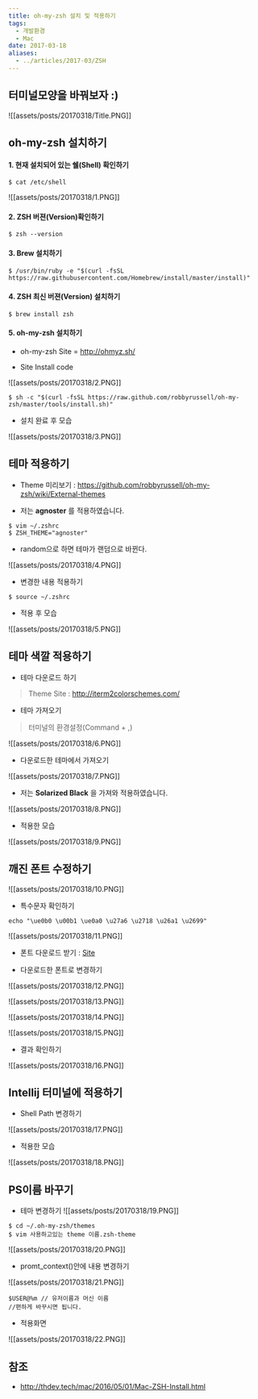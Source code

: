 ```yaml
---
title: oh-my-zsh 설치 및 적용하기
tags:
  - 개발환경
  - Mac
date: 2017-03-18
aliases: 
  - ../articles/2017-03/ZSH
---
```


## 터미널모양을 바꿔보자 :)

![[assets/posts/20170318/Title.PNG]]

## oh-my-zsh 설치하기

#### 1. 현재 설치되어 있는 쉘(Shell) 확인하기

```shell
$ cat /etc/shell
```

![[assets/posts/20170318/1.PNG]]

#### 2. ZSH 버젼(Version)확인하기

```shell
$ zsh --version
```

#### 3. Brew 설치하기

```shell
$ /usr/bin/ruby -e "$(curl -fsSL https://raw.githubusercontent.com/Homebrew/install/master/install)"
```

#### 4. ZSH 최신 버젼(Version) 설치하기

```shell
$ brew install zsh
```

#### 5. oh-my-zsh 설치하기

- oh-my-zsh Site = <http://ohmyz.sh/>

- Site Install code

![[assets/posts/20170318/2.PNG]]

```shell
$ sh -c "$(curl -fsSL https://raw.github.com/robbyrussell/oh-my-zsh/master/tools/install.sh)"
```

- 설치 완료 후 모습

![[assets/posts/20170318/3.PNG]]

## 테마 적용하기
- Theme 미리보기 :  <https://github.com/robbyrussell/oh-my-zsh/wiki/External-themes>

- 저는 **agnoster** 를 적용하였습니다.

```shell
$ vim ~/.zshrc
$ ZSH_THEME="agnoster"
```

- random으로 하면 테마가 랜덤으로 바뀐다.

![[assets/posts/20170318/4.PNG]]

- 변경한 내용 적용하기

```shell
$ source ~/.zshrc
```

- 적용 후 모습

![[assets/posts/20170318/5.PNG]]

## 테마 색깔 적용하기
- 테마 다운로드 하기
 > Theme Site : <http://iterm2colorschemes.com/>

- 테마 가져오기
 > 터미널의 환경설정(Command + ,)

![[assets/posts/20170318/6.PNG]]

- 다운로드한 테마에서 가져오기

![[assets/posts/20170318/7.PNG]]

- 저는 **Solarized Black** 을 가져와 적용하였습니다.

![[assets/posts/20170318/8.PNG]]

- 적용한 모습

![[assets/posts/20170318/9.PNG]]

## 깨진 폰트 수정하기

![[assets/posts/20170318/10.PNG]]

- 특수문자 확인하기

```shell
echo "\ue0b0 \u00b1 \ue0a0 \u27a6 \u2718 \u26a1 \u2699"
```

![[assets/posts/20170318/11.PNG]]

- 폰트 다운로드 받기 : [Site](https://github.com/powerline/fonts/blob/master/Meslo/Meslo%20LG%20M%20DZ%20Regular%20for%20Powerline.otf)

- 다운로드한 폰트로 변경하기

![[assets/posts/20170318/12.PNG]]

![[assets/posts/20170318/13.PNG]]

![[assets/posts/20170318/14.PNG]]

![[assets/posts/20170318/15.PNG]]

- 결과 확인하기

![[assets/posts/20170318/16.PNG]]

## Intellij 터미널에 적용하기

- Shell Path 변경하기

![[assets/posts/20170318/17.PNG]]

- 적용한 모습

![[assets/posts/20170318/18.PNG]]

## PS이름 바꾸기

- 테마 변경하기
![[assets/posts/20170318/19.PNG]]

```shell
$ cd ~/.oh-my-zsh/themes
$ vim 사용하고있는 theme 이름.zsh-theme
```

![[assets/posts/20170318/20.PNG]]

- promt_context()안에 내용 변경하기

![[assets/posts/20170318/21.PNG]]

```shell
$USER@%m // 유저이름과 머신 이름
//편하게 바꾸시면 됩니다.
```

- 적용화면

![[assets/posts/20170318/22.PNG]]



## 참조
- <http://thdev.tech/mac/2016/05/01/Mac-ZSH-Install.html>
